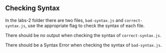 ## Checking Syntax

In the labs-2 folder there are two files, `bad-syntax.js` and `correct-syntax.js`, use the
appropriate flag to check the syntax of each file.

There should be no output when checking the syntax of `correct-syntax.js`.

There should be a Syntax Error when checking the syntax of `bad-syntax.js`.
